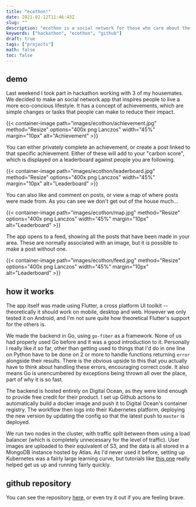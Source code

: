 ```yaml
---
title: "ecothon!"
date: 2021-02-12T11:46:43Z
slug: ""
description: "ecothon is a social network for those who care about the environment"
keywords: ["hackathon", "ecothon", "github"]
draft: true
tags: ["projects"]
math: false
toc: false
---
```


## demo

Last weekend I took part in hackathon working with 3 of my housemates. We decided to make an social network app that inspires people to live a more eco-concious lifestyle. It has a concept of achievements, which are simple changes or tasks that people can make to reduce their impact.

{{< container-image path="images/ecothon/achievement.jpg" method="Resize" options="400x png Lanczos" width="45%" margin="10px" alt="Achievement" >}}

You can either privately complete an achievement, or create a post linked to that specific achievement. Either of these will add to your "carbon score", which is displayed on a leaderboard against people you are following.

{{< container-image path="images/ecothon/leaderboard.jpg" method="Resize" options="400x png Lanczos" width="45%" margin="10px" alt="Leaderboard" >}}

You can also like and comment on posts, or view a map of where posts were made from. As you can see we don't get out of the house much...

{{< container-image path="images/ecothon/map.jpg" method="Resize" options="400x png Lanczos" width="45%" margin="10px" alt="Leaderboard" >}}

The app opens to a feed, showing all the posts that have been made in your area. These are normally associated with an image, but it is possible to make a post without one.

{{< container-image path="images/ecothon/feed.jpg" method="Resize" options="400x png Lanczos" width="45%" margin="10px" alt="Leaderboard" >}}

## how it works

The app itself was made using Flutter, a cross platform UI toolkit -- theoretically it should work on mobile, desktop and web. However we only tested it on Android, and I'm not sure quite how theoretical Flutter's support for the others is.

We made the backend in Go, using `go-fiber` as a framework. None of us had properly used Go before and it was a good introduction to it. Personally I really like it so far, other than getting used to things that I'd do in one line on Python have to be done on 2 or more to handle functions returning `error` alongside their results. There is the obvious upside to this that you actually have to think about handling these errors, encouraging correct code. It also means Go is unencumbered by exceptions being thrown all over the place, part of why it is so fast.

The backend is hosted entirely on Digital Ocean, as they were kind enough to provide free credit for their product. I set up Github actions to automatically build a docker image and push it to Digital Ocean's container registry. The workflow then logs into their Kubernetes platform, deploying the new version by updating the config so that the latest push to `master` is deployed.

We run two nodes in the cluster, with traffic split between them using a load balancer (which is completely unnecessary for the level of traffic). User images are uploaded to their equivalent of S3, and the data is all stored in a MongoDB instance hosted by Atlas. As I'd never used it before, setting up Kubernetes was a fairly large learning curve, but tutorials like [this one](https://www.digitalocean.com/community/tutorials/how-to-deploy-resilient-go-app-digitalocean-kubernetes) really helped get us up and running fairly quickly.

## github repository

You can see the repository [here,](https://github.com/JoeRourke123/ecothon) or even try it out if you are feeling brave.
